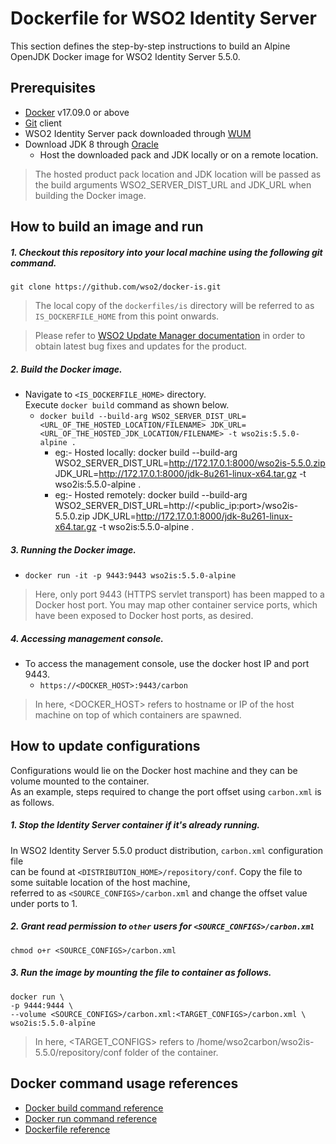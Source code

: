# Dockerfile for WSO2 Identity Server #
This section defines the step-by-step instructions to build an Alpine OpenJDK  Docker image for WSO2 Identity Server 5.5.0.

## Prerequisites
* [Docker](https://www.docker.com/get-docker) v17.09.0 or above
* [Git](https://git-scm.com/book/en/v2/Getting-Started-Installing-Git) client
* WSO2 Identity Server pack downloaded through [WUM](https://wso2.com/wum/download)
* Download JDK 8 through [Oracle](https://www.oracle.com/java/technologies/javase/javase-jdk8-downloads.html)
  - Host the downloaded pack and JDK locally or on a remote location.
>The hosted product pack location and JDK location will be passed as the build arguments WSO2_SERVER_DIST_URL and JDK_URL when building the Docker image.

## How to build an image and run
##### 1. Checkout this repository into your local machine using the following git command.
```
git clone https://github.com/wso2/docker-is.git
```

>The local copy of the `dockerfiles/is` directory will be referred to as `IS_DOCKERFILE_HOME` from this point onwards.

>Please refer to [WSO2 Update Manager documentation]( https://docs.wso2.com/display/WUM300/WSO2+Update+Manager)
in order to obtain latest bug fixes and updates for the product.

##### 2. Build the Docker image.
- Navigate to `<IS_DOCKERFILE_HOME>` directory. <br>
  Execute `docker build` command as shown below.
    + `docker build --build-arg WSO2_SERVER_DIST_URL=<URL_OF_THE_HOSTED_LOCATION/FILENAME> JDK_URL=<URL_OF_THE_HOSTED_JDK_LOCATION/FILENAME> -t wso2is:5.5.0-alpine .`
      - eg:- Hosted locally: docker build --build-arg WSO2_SERVER_DIST_URL=http://172.17.0.1:8000/wso2is-5.5.0.zip JDK_URL=http://172.17.0.1:8000/jdk-8u261-linux-x64.tar.gz -t wso2is:5.5.0-alpine . 
      - eg:- Hosted remotely: docker build --build-arg WSO2_SERVER_DIST_URL=http://<public_ip:port>/wso2is-5.5.0.zip JDK_URL=http://172.17.0.1:8000/jdk-8u261-linux-x64.tar.gz -t wso2is:5.5.0-alpine .
    
##### 3. Running the Docker image.
- `docker run -it -p 9443:9443 wso2is:5.5.0-alpine`
>Here, only port 9443 (HTTPS servlet transport) has been mapped to a Docker host port.
You may map other container service ports, which have been exposed to Docker host ports, as desired.

##### 4. Accessing management console.
- To access the management console, use the docker host IP and port 9443.
    + `https://<DOCKER_HOST>:9443/carbon`
    
>In here, <DOCKER_HOST> refers to hostname or IP of the host machine on top of which containers are spawned.


## How to update configurations
Configurations would lie on the Docker host machine and they can be volume mounted to the container. <br>
As an example, steps required to change the port offset using `carbon.xml` is as follows.

##### 1. Stop the Identity Server container if it's already running.
In WSO2 Identity Server 5.5.0 product distribution, `carbon.xml` configuration file <br>
can be found at `<DISTRIBUTION_HOME>/repository/conf`. Copy the file to some suitable location of the host machine, <br>
referred to as `<SOURCE_CONFIGS>/carbon.xml` and change the offset value under ports to 1.

##### 2. Grant read permission to `other` users for `<SOURCE_CONFIGS>/carbon.xml`
```
chmod o+r <SOURCE_CONFIGS>/carbon.xml
```

##### 3. Run the image by mounting the file to container as follows.
```
docker run \
-p 9444:9444 \
--volume <SOURCE_CONFIGS>/carbon.xml:<TARGET_CONFIGS>/carbon.xml \
wso2is:5.5.0-alpine
```

>In here, <TARGET_CONFIGS> refers to /home/wso2carbon/wso2is-5.5.0/repository/conf folder of the container.


## Docker command usage references

* [Docker build command reference](https://docs.docker.com/engine/reference/commandline/build/)
* [Docker run command reference](https://docs.docker.com/engine/reference/run/)
* [Dockerfile reference](https://docs.docker.com/engine/reference/builder/)
